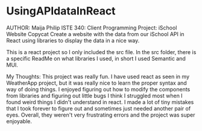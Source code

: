 # UsingAPIdataInReact
AUTHOR: Maija Philip
ISTE 340: Client Programming 
Project: iSchool Website Copycat
  Create a website with the data from our iSchool API in React using libraries
  to display the data in a nice way.

This is a react project so I only included the src file. In the src folder, there is a 
specific ReadMe on what libraries I used, in short I used Semantic and MUI.


My Thoughts:
This project was really fun. I have used react as seen in my WeatherApp project,
but it was really nice to learn the proper syntax and way of doing things. I enjoyed
figuring out how to modify the components from libraries and figuring out little bugs
I think I struggled most when I found weird things I didn't understand in react. I made
a lot of tiny mistakes that I took forever to figure out and sometimes just needed another
pair of eyes. Overall, they weren't very frustrating errors and the project was super 
enjoyable.
